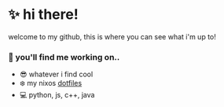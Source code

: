 

<!--
**airwuu/airwuu** is a ✨ _special_ ✨ repository because its `README.md` (this file) appears on your GitHub profile.

Here are some ideas to get you started:

- 🔭 I’m currently working on ...
- 🌱 I’m currently learning ...
- 👯 I’m looking to collaborate on ...
- 🤔 I’m looking for help with ...
- 💬 Ask me about ...
- 📫 How to reach me: ...
- 😄 Pronouns: ...
- ⚡ Fun fact: ...
-->

# ✨ hi there! 
welcome to my github, this is where you can see what i'm up to!

### 🔭 you'll find me working on..
- 😎 whatever i find cool
- ❄️ my nixos [dotfiles](https://github.com/airwuu/dots)
- 💻 python, js, c++, java

